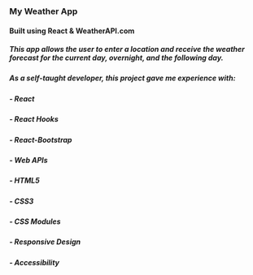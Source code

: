 ### My Weather App
#### Built using React & WeatherAPI.com
##### This app allows the user to enter a location and receive the weather forecast for the current day, overnight, and the following day. 
##### As a self-taught developer, this project gave me experience with: 
##### - React
##### - React Hooks
##### - React-Bootstrap
##### - Web APIs
##### - HTML5
##### - CSS3
##### - CSS Modules
##### - Responsive Design
##### - Accessibility
